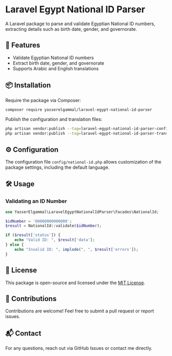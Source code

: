 # Laravel Egypt National ID Parser

A Laravel package to parse and validate Egyptian National ID numbers, extracting details such as birth date, gender, and governorate.

## 📌 Features
- Validate Egyptian National ID numbers
- Extract birth date, gender, and governorate
- Supports Arabic and English translations

## 📦 Installation

Require the package via Composer:

```sh
composer require yasserelgammal/laravel-egypt-national-id-parser
```

Publish the configuration and translation files:

```sh
php artisan vendor:publish --tag=laravel-egypt-national-id-parser-config
php artisan vendor:publish --tag=laravel-egypt-national-id-parser-translations
```

## ⚙️ Configuration

The configuration file `config/national-id.php` allows customization of the package settings, including the default language.

## 🛠 Usage

### Validating an ID Number

```php
use YasserElgammal\LaravelEgyptNationalIdParser\Facades\NationalId;

$idNumber = '00000000000000';
$result = NationalId::validate($idNumber);

if ($result['status']) {
    echo "Valid ID: ", $result['data'];
} else {
    echo "Invalid ID: ", implode(", ", $result['errors']);
}
```

## 📝 License
This package is open-source and licensed under the [MIT License](LICENSE.md).

## 🙌 Contributions
Contributions are welcome! Feel free to submit a pull request or report issues.

## 📬 Contact
For any questions, reach out via GitHub Issues or contact me directly.
